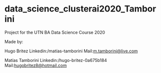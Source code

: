 # data_science_clusterai2020_Tamborini
Project for the UTN BA Data Science Course 2020

Made by:

Hugo Britez       Linkedin:/matías-tamborini        Mail:m.tamborini@live.com

Matías Tamborini  Linkedin:/hugo-britez-0a675b184   Mail:hugobritez8@hotmail.com
